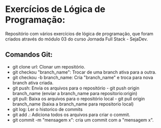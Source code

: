 # Exercícios de Lógica de Programação:

Repositório com vários exercícios de lógica de programação, que foram criados através do módulo 03 do curso Jornada Full Stack - SejaDev.


## Comandos Git:

* git clone url: Clonar um repositório.
* git checkou "branch_name": Trocar de uma branch ativa para a outra.
* git checkou -b branch_name: Cria "branch_name" e troca para nova branch ativa criada.
* git push: Envia os arquivos para o repositório - git push origin branch_name (enviar a branch_name para repositorio:origin)
* git pull: Baixa os arquivos para o repositório local - git pull origin branch_name (baixa a branch_name para repositorio local)
* git log: Ler o historico de commits
* git add .: Adiciona todos os arquivos para criar o commit.
* git commit -m "mensagem x": cria um commit com a "mensagem x".